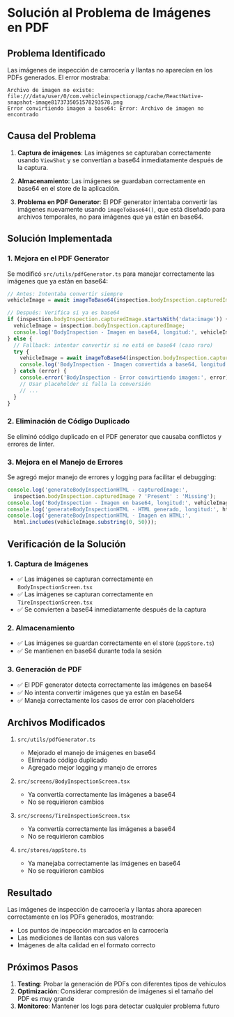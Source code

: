 # Solución al Problema de Imágenes en PDF

## Problema Identificado

Las imágenes de inspección de carrocería y llantas no aparecían en los PDFs generados. El error mostraba:

```
Archivo de imagen no existe: file:///data/user/0/com.vehicleinspectionapp/cache/ReactNative-snapshot-image8173735051578293578.png
Error convirtiendo imagen a base64: Error: Archivo de imagen no encontrado
```

## Causa del Problema

1. **Captura de imágenes**: Las imágenes se capturaban correctamente usando `ViewShot` y se convertían a base64 inmediatamente después de la captura.

2. **Almacenamiento**: Las imágenes se guardaban correctamente en base64 en el store de la aplicación.

3. **Problema en PDF Generator**: El PDF generator intentaba convertir las imágenes nuevamente usando `imageToBase64()`, que está diseñado para archivos temporales, no para imágenes que ya están en base64.

## Solución Implementada

### 1. Mejora en el PDF Generator

Se modificó `src/utils/pdfGenerator.ts` para manejar correctamente las imágenes que ya están en base64:

```typescript
// Antes: Intentaba convertir siempre
vehicleImage = await imageToBase64(inspection.bodyInspection.capturedImage);

// Después: Verifica si ya es base64
if (inspection.bodyInspection.capturedImage.startsWith('data:image')) {
  vehicleImage = inspection.bodyInspection.capturedImage;
  console.log('BodyInspection - Imagen en base64, longitud:', vehicleImage.length);
} else {
  // Fallback: intentar convertir si no está en base64 (caso raro)
  try {
    vehicleImage = await imageToBase64(inspection.bodyInspection.capturedImage);
    console.log('BodyInspection - Imagen convertida a base64, longitud:', vehicleImage.length);
  } catch (error) {
    console.error('BodyInspection - Error convirtiendo imagen:', error);
    // Usar placeholder si falla la conversión
    // ...
  }
}
```

### 2. Eliminación de Código Duplicado

Se eliminó código duplicado en el PDF generator que causaba conflictos y errores de linter.

### 3. Mejora en el Manejo de Errores

Se agregó mejor manejo de errores y logging para facilitar el debugging:

```typescript
console.log('generateBodyInspectionHTML - capturedImage:', 
  inspection.bodyInspection.capturedImage ? 'Present' : 'Missing');
console.log('BodyInspection - Imagen en base64, longitud:', vehicleImage.length);
console.log('generateBodyInspectionHTML - HTML generado, longitud:', html.length);
console.log('generateBodyInspectionHTML - Imagen en HTML:', 
  html.includes(vehicleImage.substring(0, 50)));
```

## Verificación de la Solución

### 1. Captura de Imágenes
- ✅ Las imágenes se capturan correctamente en `BodyInspectionScreen.tsx`
- ✅ Las imágenes se capturan correctamente en `TireInspectionScreen.tsx`
- ✅ Se convierten a base64 inmediatamente después de la captura

### 2. Almacenamiento
- ✅ Las imágenes se guardan correctamente en el store (`appStore.ts`)
- ✅ Se mantienen en base64 durante toda la sesión

### 3. Generación de PDF
- ✅ El PDF generator detecta correctamente las imágenes en base64
- ✅ No intenta convertir imágenes que ya están en base64
- ✅ Maneja correctamente los casos de error con placeholders

## Archivos Modificados

1. `src/utils/pdfGenerator.ts`
   - Mejorado el manejo de imágenes en base64
   - Eliminado código duplicado
   - Agregado mejor logging y manejo de errores

2. `src/screens/BodyInspectionScreen.tsx`
   - Ya convertía correctamente las imágenes a base64
   - No se requirieron cambios

3. `src/screens/TireInspectionScreen.tsx`
   - Ya convertía correctamente las imágenes a base64
   - No se requirieron cambios

4. `src/stores/appStore.ts`
   - Ya manejaba correctamente las imágenes en base64
   - No se requirieron cambios

## Resultado

Las imágenes de inspección de carrocería y llantas ahora aparecen correctamente en los PDFs generados, mostrando:

- Los puntos de inspección marcados en la carrocería
- Las mediciones de llantas con sus valores
- Imágenes de alta calidad en el formato correcto

## Próximos Pasos

1. **Testing**: Probar la generación de PDFs con diferentes tipos de vehículos
2. **Optimización**: Considerar compresión de imágenes si el tamaño del PDF es muy grande
3. **Monitoreo**: Mantener los logs para detectar cualquier problema futuro 